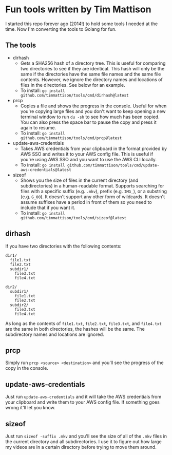 # Fun tools written by Tim Mattison

I started this repo forever ago (2014!) to hold some tools I needed at the time. Now I'm converting the tools to Golang
for fun.

## The tools

- dirhash
  - Gets a SHA256 hash of a directory tree. This is useful for comparing two directories to see if they are
  identical. This hash will only be the same if the directories have the same file names and the same file contents.
  However, we ignore the directory names and locations of files in the directories. See below for an example.
  - To install: `go install github.com/timmattison/tools/cmd/dirhash@latest`
- prcp
  - Copies a file and shows the progress in the console. Useful for when you're copying large files and you don't
  want to keep opening a new terminal window to run `du -sh` to see how much has been copied. You can also press the
  space bar to pause the copy and press it again to resume.
  - To install: `go install github.com/timmattison/tools/cmd/prcp@latest`
- update-aws-credentials
  - Takes AWS credentials from your clipboard in the format provided by AWS SSO and writes it to
  your AWS config file. This is useful if you're using AWS SSO and you want to use the AWS CLI locally.
  - To install: `go install github.com/timmattison/tools/cmd/update-aws-credentials@latest`
- sizeof
  - Shows you the size of files in the current directory (and subdirectories) in a human-readable format. Supports
  searching for files with a specific suffix (e.g. `.mkv`), prefix (e.g. `IMG_`), or a substring (e.g. `G_00`). It
  doesn't support any other form of wildcards. It doesn't assume suffixes have a period in front of them so you need
  to include that if you want it.
  - To install: `go install github.com/timmattison/tools/cmd/sizeof@latest`

## dirhash

If you have two directories with the following contents:

```
dir1/
  file1.txt
  file2.txt
  subdir1/
    file3.txt
    file4.txt
```

```
dir2/
  subdir1/
    file1.txt
    file2.txt
  subdir2/
    file3.txt
    file4.txt
```

As long as the contents of `file1.txt`, `file2.txt`, `file3.txt`, and `file4.txt` are the same in both directories, the
hashes will be the same. The subdirectory names and locations are ignored.

## prcp

Simply run `prcp <source> <destination>` and you'll see the progress of the copy in the console.

## update-aws-credentials

Just run `update-aws-credentials` and it will take the AWS credentials from your clipboard and write them to your AWS
config file. If something goes wrong it'll let you know.

## sizeof

Just run `sizeof -suffix .mkv` and you'll see the size of all of the `.mkv` files in the current directory and all
subdirectories. I use it to figure out how large my videos are in a certain directory before trying to move them around.

